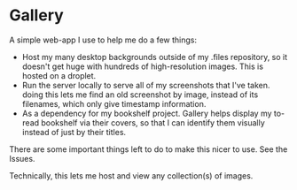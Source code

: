 # Gallery

A simple web-app I use to help me do a few things:

* Host my many desktop backgrounds outside of my .files repository, so it
  doesn't get huge with hundreds of high-resolution images. This is hosted
  on a droplet.
* Run the server locally to serve all of my screenshots that I've taken.
  doing this lets me find an old screenshot by image, instead of its filenames,
  which only give timestamp information.
* As a dependency for my bookshelf project. Gallery helps display my to-read
  bookshelf via their covers, so that I can identify them visually instead of
  just by their titles.


There are some important things left to do to make this nicer to use. See the
Issues.

Technically, this lets me host and view any collection(s) of images.
